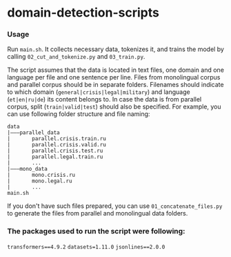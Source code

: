 # domain-detection-scripts

### Usage

Run `main.sh`. It collects necessary data, tokenizes it, and trains the model by calling `02_cut_and_tokenize.py` and `03_train.py`.

The script assumes that the data is located in text files, one domain and one language per file and one sentence per line. Files from monolingual corpus and parallel corpus should be in separate folders. Filenames should indicate to which domain (`general|crisis|legal|military`) and language (`et|en|ru|de`) its content belongs to. In case the data is from parallel corpus, split (`train|valid|test`) should also be specified. For example, you can use following folder structure and file naming:

    data
    |———parallel_data
    |       parallel.crisis.train.ru
    |       parallel.crisis.valid.ru
    |       parallel.crisis.test.ru
    |       parallel.legal.train.ru
    |       ...
    |———mono_data
    |       mono.crisis.ru
    |       mono.legal.ru
    |       ...
    main.sh

If you don't have such files prepared, you can use `01_concatenate_files.py` to generate the files from parallel and monolingual data folders. 


### The packages used to run the script were following:

`transformers==4.9.2`
`datasets=1.11.0`
`jsonlines==2.0.0`



